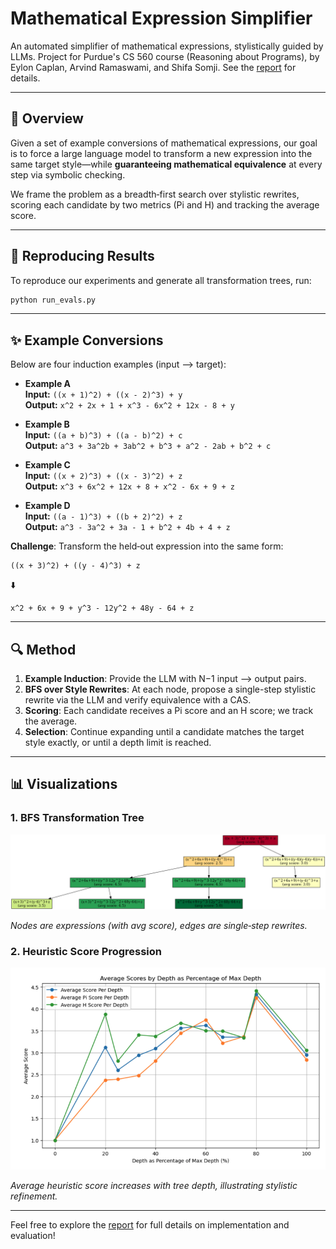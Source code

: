 # Mathematical Expression Simplifier
An automated simplifier of mathematical expressions, stylistically guided by LLMs. Project for Purdue's CS 560 course (Reasoning about Programs), by Eylon Caplan, Arvind Ramaswami, and Shifa Somji. See the [report](CS_560_Project.pdf) for details.

---

## 📖 Overview

Given a set of example conversions of mathematical expressions, our goal is to force a large language model to transform a new expression into the same target style—while **guaranteeing mathematical equivalence** at every step via symbolic checking.

We frame the problem as a breadth‑first search over stylistic rewrites, scoring each candidate by two metrics (Pi and H) and tracking the average score.

---

## 🔧 Reproducing Results

To reproduce our experiments and generate all transformation trees, run:

```bash
python run_evals.py
```

---

## ✨ Example Conversions

Below are four induction examples (input ⟶ target):

- **Example A**  
  **Input:** `((x + 1)^2) + ((x - 2)^3) + y`  
  **Output:** `x^2 + 2x + 1 + x^3 - 6x^2 + 12x - 8 + y`

- **Example B**  
  **Input:** `((a + b)^3) + ((a - b)^2) + c`  
  **Output:** `a^3 + 3a^2b + 3ab^2 + b^3 + a^2 - 2ab + b^2 + c`

- **Example C**  
  **Input:** `((x + 2)^3) + ((x - 3)^2) + z`  
  **Output:** `x^3 + 6x^2 + 12x + 8 + x^2 - 6x + 9 + z`

- **Example D**  
  **Input:** `((a - 1)^3) + ((b + 2)^2) + z`  
  **Output:** `a^3 - 3a^2 + 3a - 1 + b^2 + 4b + 4 + z`

**Challenge**: Transform the held‑out expression into the same form:

```text
((x + 3)^2) + ((y - 4)^3) + z
```

⬇️

```text
x^2 + 6x + 9 + y^3 - 12y^2 + 48y - 64 + z
```

---

## 🔍 Method

1. **Example Induction**: Provide the LLM with N−1 input ⟶ output pairs.  
2. **BFS over Style Rewrites**: At each node, propose a single-step stylistic rewrite via the LLM and verify equivalence with a CAS.  
3. **Scoring**: Each candidate receives a Pi score and an H score; we track the average.  
4. **Selection**: Continue expanding until a candidate matches the target style exactly, or until a depth limit is reached.

---

## 📊 Visualizations

### 1. BFS Transformation Tree

![BFS Transformation Tree](images/exp_tree.png)

*Nodes are expressions (with avg score), edges are single‑step rewrites.*

### 2. Heuristic Score Progression

![Heuristic Score Progression](images/scores-by-depth.png)

*Average heuristic score increases with tree depth, illustrating stylistic refinement.*

---

Feel free to explore the [report](CS_560_Project.pdf) for full details on implementation and evaluation!

